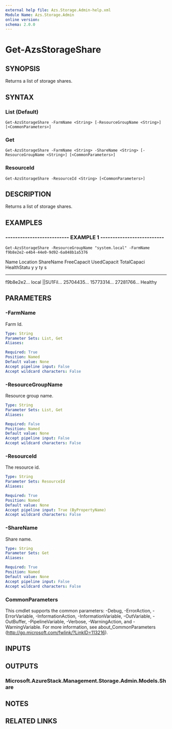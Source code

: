 ```yaml
---
external help file: Azs.Storage.Admin-help.xml
Module Name: Azs.Storage.Admin
online version: 
schema: 2.0.0
---
```


# Get-AzsStorageShare

## SYNOPSIS
Returns a list of storage shares.

## SYNTAX

### List (Default)
```
Get-AzsStorageShare -FarmName <String> [-ResourceGroupName <String>] [<CommonParameters>]
```

### Get
```
Get-AzsStorageShare -FarmName <String> -ShareName <String> [-ResourceGroupName <String>] [<CommonParameters>]
```

### ResourceId
```
Get-AzsStorageShare -ResourceId <String> [<CommonParameters>]
```

## DESCRIPTION
Returns a list of storage shares.

## EXAMPLES

### -------------------------- EXAMPLE 1 --------------------------
```
Get-AzsStorageShare -ResourceGroupName "system.local" -FarmName f9b8e2e2-e4b4-44e0-9d92-6a848b1a5376
```

Name        Location    ShareName   FreeCapacit UsedCapacit TotalCapaci HealthStatu
									y           y           ty          s
----        --------    ---------   ----------- ----------- ----------- -----------
f9b8e2e2...
local       ||SU1Fil...
25704435...
15773314...
27281766...
Healthy

## PARAMETERS

### -FarmName
Farm Id.

```yaml
Type: String
Parameter Sets: List, Get
Aliases: 

Required: True
Position: Named
Default value: None
Accept pipeline input: False
Accept wildcard characters: False
```

### -ResourceGroupName
Resource group name.

```yaml
Type: String
Parameter Sets: List, Get
Aliases: 

Required: False
Position: Named
Default value: None
Accept pipeline input: False
Accept wildcard characters: False
```

### -ResourceId
The resource id.

```yaml
Type: String
Parameter Sets: ResourceId
Aliases: 

Required: True
Position: Named
Default value: None
Accept pipeline input: True (ByPropertyName)
Accept wildcard characters: False
```

### -ShareName
Share name.

```yaml
Type: String
Parameter Sets: Get
Aliases: 

Required: True
Position: Named
Default value: None
Accept pipeline input: False
Accept wildcard characters: False
```

### CommonParameters
This cmdlet supports the common parameters: -Debug, -ErrorAction, -ErrorVariable, -InformationAction, -InformationVariable, -OutVariable, -OutBuffer, -PipelineVariable, -Verbose, -WarningAction, and -WarningVariable. For more information, see about_CommonParameters (http://go.microsoft.com/fwlink/?LinkID=113216).

## INPUTS

## OUTPUTS

### Microsoft.AzureStack.Management.Storage.Admin.Models.Share

## NOTES

## RELATED LINKS

